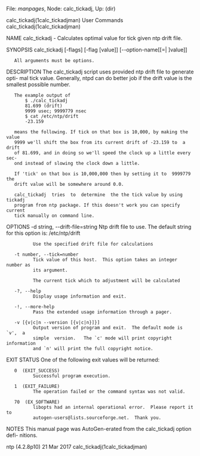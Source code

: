 File: *manpages*,  Node: calc_tickadj,  Up: (dir)

calc_tickadj(1calc_tickadjman)   User Commands  calc_tickadj(1calc_tickadjman)



NAME
       calc_tickadj - Calculates optimal value for tick given ntp drift file.

SYNOPSIS
       calc_tickadj [-flags] [-flag [value]] [--option-name[[=| ]value]]

       All arguments must be options.


DESCRIPTION
       The  calc_tickadj script uses provided ntp drift file to generate opti-
       mal tick value. Generally, ntpd can do better job if the drift value is
       the smallest possible number.

       The example output of
           $ ./calc_tickadj
           81.699 (drift)
           9999 usec; 9999779 nsec
           $ cat /etc/ntp/drift
           -23.159

       means the following. If tick on that box is 10,000, by making the value
       9999 we'll shift the box from its current drift of -23.159 to  a  drift
       of 81.699, and in doing so we'll speed the clock up a little every sec-
       ond instead of slowing the clock down a little.

       If 'tick' on that box is 10,000,000 then by setting it to  9999779  the
       drift value will be somewhere around 0.0.

       calc_tickadj  tries  to  determine  the the tick value by using tickadj
       program from ntp package. If this doesn't work you can specify  current
       tick manually on command line.

OPTIONS
       -d string, --drift-file=string
              Ntp drift file to use.  The default string for this option is:
                   /etc/ntp/drift

              Use the specified drift file for calculations

       -t number, --tick=number
              Tick value of this host.  This option takes an integer number as
              its argument.

              The current tick which to adjustment will be calculated

       -?, --help
              Display usage information and exit.

       -!, --more-help
              Pass the extended usage information through a pager.

       -v [{v|c|n --version [{v|c|n}]}]
              Output version of program and exit.  The default mode is `v',  a
              simple  version.   The `c' mode will print copyright information
              and `n' will print the full copyright notice.

EXIT STATUS
       One of the following exit values will be returned:

       0  (EXIT_SUCCESS)
              Successful program execution.

       1  (EXIT_FAILURE)
              The operation failed or the command syntax was not valid.

       70  (EX_SOFTWARE)
              libopts had an internal operational error.  Please report it  to
              autogen-users@lists.sourceforge.net.  Thank you.

NOTES
       This  manual page was AutoGen-erated from the calc_tickadj option defi-
       nitions.



ntp (4.2.8p10)                    21 Mar 2017   calc_tickadj(1calc_tickadjman)
